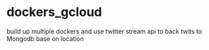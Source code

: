 # dockers_gcloud
build up multiple dockers and use twitter stream api to back twits to Mongodb base on location
